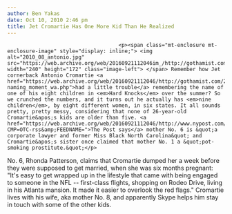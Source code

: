 ```yaml
---
author: Ben Yakas
date: Oct 10, 2010 2:46 pm
title: Jet Cromartie Has One More Kid Than He Realized
---
```


	
										<p><span class="mt-enclosure mt-enclosure-image" style="display: inline;"> <img alt="2010_08_antonio.jpg" src="https://web.archive.org/web/20160921112046im_/http://gothamist.com/attachments/jen/2010_08_antonio.jpg" width="240" height="172" class="image-left"> </span> Remember how Jet cornerback Antonio Cromartie <a href="https://web.archive.org/web/20160921112046/http://gothamist.com/2010/08/20/cromartie_says_kid-naming_moment_wa.php">had a little trouble</a> remembering the name of one of his eight children in <em>Hard Knocks</em> over the summer? So we crunched the numbers, and it turns out he actually has <em>nine children</em>, by eight different women, in six states. It all sounds pretty, pretty messy, considering that none of 26-year-old Cromartie&apos;s kids are older than five. <a href="https://web.archive.org/web/20160921112046/http://www.nypost.com/p/news/national/how_jets_big_daddy_goes_the_whole_GfZbp5YDG78i7laEsFtJIK?CMP=OTC-rss&amp;FEEDNAME=">The Post says</a> mother No. 6 is &quot;a corporate lawyer and former Miss Black North Carolina&quot; and Cromartie&apos;s sister once claimed that mother No. 1 a &quot;pot-smoking prostitute.&quot;</p>

<p>No. 6, Rhonda Patterson, claims that Cromartie dumped her a week before they were supposed to get married, when she was six months pregnant: &quot;It&apos;s easy to get wrapped up in the lifestyle that came with being engaged to someone in the NFL -- first-class flights, shopping on Rodeo Drive, living in his Atlanta mansion. It made it easier to overlook the red flags.&quot;  Cromartie lives with his wife, aka mother No. 8, and apparently Skype helps him stay in touch with some of the other kids.</p>					
										
									
				